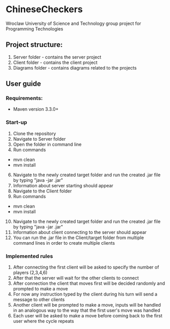 # ChineseCheckers
Wroclaw University of Science and Technology group project for Programming Technologies

## Project structure:
1. Server folder - contains the server project
2. Client folder - contains the client project
3. Diagrams folder - contains diagrams related to the projects

## User guide
### Requirements:
- Maven version 3.3.0+

### Start-up
1. Clone the repository
2. Navigate to Server folder
3. Open the folder in command line
4. Run commands
  - mvn clean
  - mvn install
6. Navigate to the newly created target folder and run the created .jar file by typing "java -jar <file-name>.jar"
7. Information about server starting should appear
8. Navigate to the Client folder
9. Run commands
  - mvn clean
  - mvn install
10. Navigate to the newly created target folder and run the created .jar file by typing "java -jar <file-name>.jar"
11. Information about client connecting to the server should appear
12. You can run the .jar file in the Client/target folder from multiple command lines in order to create multiple clients

### Implemented rules
1. After connecting the first client will be asked to specify the number of players (2,3,4,6)
2. After that the server will wait for the other clients to connect
3. After connection the client that moves first will be decided randomly and prompted to make a move
4. For now any instruction typed by the client during his turn will send a message to other clients
5. Another client will be prompted to make a move, inputs will be handled in an analogous way to the way that the first user's move was handled
6. Each user will be asked to make a move before coming back to the first user where the cycle repeats


